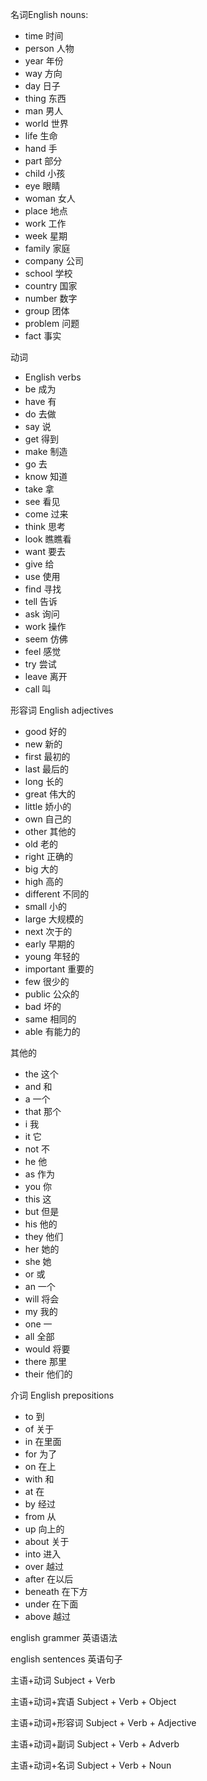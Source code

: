 名词English nouns:
- time 时间
- person 人物
- year 年份
- way 方向
- day 日子
- thing 东西
- man 男人
- world 世界
- life 生命
- hand 手
- part 部分
- child 小孩
- eye 眼睛
- woman 女人
- place 地点
- work 工作
- week 星期
- family 家庭
- company 公司
- school 学校
- country 国家
- number 数字
- group 团体
- problem 问题
- fact 事实

动词
- English verbs
- be 成为
- have 有
- do 去做
- say 说
- get 得到
- make 制造
- go 去
- know 知道
- take 拿
- see 看见
- come 过来
- think 思考
- look 瞧瞧看
- want 要去
- give 给
- use 使用
- find 寻找
- tell 告诉
- ask 询问
- work 操作
- seem 仿佛
- feel 感觉
- try 尝试
- leave 离开
- call 叫

形容词
English adjectives
- good 好的
- new 新的
- first 最初的
- last 最后的
- long 长的
- great 伟大的
- little 娇小的
- own 自己的
- other 其他的
- old 老的
- right 正确的
- big 大的
- high 高的
- different 不同的
- small 小的
- large 大规模的
- next 次于的
- early 早期的
- young 年轻的
- important 重要的
- few 很少的
- public 公众的
- bad 坏的
- same 相同的
- able 有能力的

其他的
- the 这个
- and 和
- a 一个
- that 那个
- i 我
- it 它
- not 不
- he 他
- as 作为
- you 你
- this 这
- but 但是
- his 他的
- they 他们
- her 她的
- she 她
- or 或
- an 一个
- will 将会
- my 我的
- one 一
- all 全部
- would 将要
- there 那里
- their 他们的

介词
English prepositions
- to 到
- of 关于
- in 在里面
- for 为了
- on 在上
- with 和
- at 在
- by 经过
- from 从
- up 向上的
- about 关于
- into 进入
- over 越过
- after 在以后
- beneath 在下方
- under 在下面
- above 越过

english grammer 英语语法

english sentences 英语句子

主语+动词 Subject + Verb

主语+动词+宾语 Subject + Verb + Object

主语+动词+形容词 Subject + Verb + Adjective

主语+动词+副词 Subject + Verb + Adverb

主语+动词+名词 Subject + Verb + Noun
